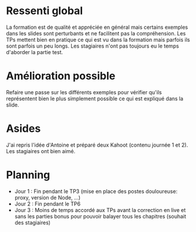 # Ressenti global
La formation est de qualité et appréciée en général mais certains exemples dans les slides sont perturbants et ne facilitent pas la compréhension.
Les TPs mettent bien en pratique ce qui est vu dans la formation mais parfois ils sont parfois un peu longs. Les stagiaires n'ont pas toujours eu le temps d'aborder la partie test.

# Amélioration possible
Refaire une passe sur les différents exemples pour vérifier qu'ils représentent bien le plus simplement possible ce qui est expliqué dans la slide.

# Asides
J'ai repris l'idée d'Antoine et préparé deux Kahoot (contenu journée 1 et 2). Les stagiaires ont bien aimé.

# Planning

- Jour 1 : Fin pendant le TP3 (mise en place des postes douloureuse: proxy, version de Node, ...)
- Jour 2 : Fin pendant le TP6
- Jour 3 : Moins de temps accordé aux TPs avant la correction en live et sans les parties bonus pour pouvoir balayer tous les chapitres (souhait des stagiaires)
